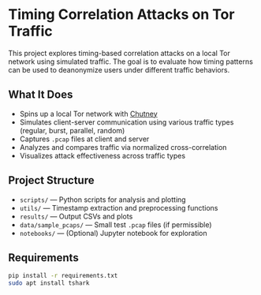 # Timing Correlation Attacks on Tor Traffic

This project explores timing-based correlation attacks on a local Tor network using simulated traffic. The goal is to evaluate how timing patterns can be used to deanonymize users under different traffic behaviors.

## What It Does
- Spins up a local Tor network with [Chutney](https://gitweb.torproject.org/chutney.git/)
- Simulates client-server communication using various traffic types (regular, burst, parallel, random)
- Captures `.pcap` files at client and server
- Analyzes and compares traffic via normalized cross-correlation
- Visualizes attack effectiveness across traffic types

## Project Structure

- `scripts/` — Python scripts for analysis and plotting
- `utils/` — Timestamp extraction and preprocessing functions
- `results/` — Output CSVs and plots
- `data/sample_pcaps/` — Small test `.pcap` files (if permissible)
- `notebooks/` — (Optional) Jupyter notebook for exploration

## Requirements

```bash
pip install -r requirements.txt
sudo apt install tshark

